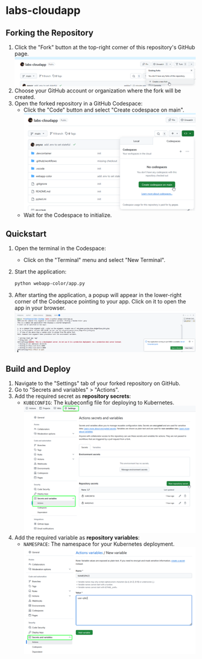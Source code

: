 # labs-cloudapp

## Forking the Repository

1. Click the "Fork" button at the top-right corner of this repository's GitHub page.
![Fork](.img/fork.png)
2. Choose your GitHub account or organization where the fork will be created.
3. Open the forked repository in a GitHub Codespace:
   - Click the "Code" button and select "Create codespace on main".
   ![Run Codespace](.img/run_codespace.png)
   - Wait for the Codespace to initialize.

## Quickstart

1. Open the terminal in the Codespace:
   - Click on the "Terminal" menu and select "New Terminal".
2. Start the application:

   ```bash
   python webapp-color/app.py
   ```

3. After starting the application, a popup will appear in the lower-right corner of the Codespace pointing to your app. Click on it to open the app in your browser.
![Run App](.img/run_app.png)

## Build and Deploy

1. Navigate to the "Settings" tab of your forked repository on GitHub.
2. Go to "Secrets and variables" > "Actions".
3. Add the required secret as __repository secrets__:
   - `KUBECONFIG`: The kubeconfig file for deploying to Kubernetes.
   ![Create Secrets](.img/add_secrets.png)
4. Add the required variable as __repository variables__:
   - `NAMESPACE`: The namespace for your Kubernetes deployment.
   ![Create Vars](.img/add_vars.png)
